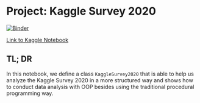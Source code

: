 # Project: Kaggle Survey 2020

[![Binder](https://mybinder.org/badge_logo.svg)]()

[Link to Kaggle Notebook](https://www.kaggle.com/yaojenkuo/notebook-kaggle-survey-2020)

## TL; DR

In this notebook, we define a class `KaggleSurvey2020` that is able to help us analyze the Kaggle Survey 2020 in a more structured way and shows how to conduct data analysis with OOP besides using the traditional procedural programming way.
